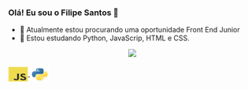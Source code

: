 ### Olá! Eu sou o Filipe Santos 👋

- 🔭 Atualmente estou procurando uma oportunidade Front End Junior
- 🌱 Estou estudando Python, JavaScrip, HTML e CSS.
<div align="center">
  <a href="https://https://github.com/filipeosantos">
  <img height="180em" src="https://github-readme-stats.vercel.app/api/top-langs/?username=filipeosantos&layout=compact&langs_count=7&theme=dark"/>
</div>
  <div style="display: inline_block"><br>
  <img align="center" alt="Filipe-Js" height="30" width="40" src="https://raw.githubusercontent.com/devicons/devicon/2ae2a900d2f041da66e950e4d48052658d850630/icons/javascript/javascript-original.svg"">
<img align="center" alt="Filipe-Python"height="30"width="40"src="https://raw.githubusercontent.com/devicons/devicon/2ae2a900d2f041da66e950e4d48052658d850630/icons/python/python-original.svg">
</div>


  
  
